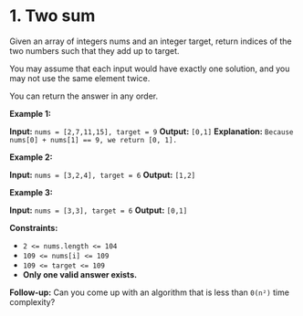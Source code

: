 # 1. Two sum

Given an array of integers nums and an integer target, return indices of the two numbers such that they add up to target.

You may assume that each input would have exactly one solution, and you may not use the same element twice.

You can return the answer in any order.

**Example 1:**

**Input:** `nums = [2,7,11,15], target = 9`
**Output:** `[0,1]`
**Explanation:** `Because nums[0] + nums[1] == 9, we return [0, 1].`

**Example 2:**

**Input:** `nums = [3,2,4], target = 6`
**Output:** `[1,2]`

**Example 3:**

**Input:** `nums = [3,3], target = 6`
**Output:** `[0,1]`

**Constraints:**

- `2 <= nums.length <= 104`
- `109 <= nums[i] <= 109`
- `109 <= target <= 109`
- **Only one valid answer exists.**

**Follow-up:** Can you come up with an algorithm that is less than `0(n²)` time complexity?